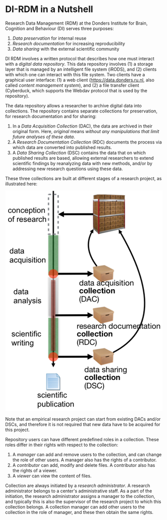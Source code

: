 # DI-RDM in a Nutshell

Research Data Management (RDM) at the Donders Institute for Brain, Cognition and Behaviour (DI) serves three purposes:

1. _Data preservation_ for internal reuse
2. _Research documentation_ for increasing reproducibility
3. _Data sharing_ with the external scientific community

DI RDM involves a written protocol that describes how one must interact with a _digital data repository_. This data repository involves (1) a storage layer that is managed by an intelligent file system (iRODS), and (2) clients with which one can interact with this file system. Two clients have a graphical user interface: (1) a web client (https://data.donders.ru.nl, also called _content management system_), and (2) a file transfer client (Cyberduck, which supports the Webdav protocol that is used by the repository).

The data repository allows a researcher to archive digital data into collections. The repository contains separate collections for preservation, for research documentation and for sharing:

1. In a _Data Acquisition Collection_ (DAC), the data are archived in their original form. Here, _original_ means _without any manipulations that limit future analyses of these data_.
2. A _Research Documentation Collection_ (RDC) documents the process via which data are converted into published results.
3. A _Data Sharing Collection_ (DSC) contains the data that on which published results are based, allowing external researchers to extend scientific findings by reanalyzing data with new methods, and/or by addressing new research questions using these data.

These three collections are built at different stages of a research project, as illustrated here:

  ![](figures/CollectionTimeLine.png)

Note that an empirical research project can start from existing DACs and/or DSCs, and therefore it is not required that new data have to be acquired for this project.

Repository users can have different predefined roles in a collection. These roles differ in their rights with respect to the collection:

1. A _manager_ can add and remove users to the collection, and can change the role of other users. A manager also has the rights of a contributor.
2. A _contributor_ can add, modify and delete files. A contributor also has the rights of a viewer.
3. A _viewer_ can view the content of files.

Collection are always initiated by a _research administrator_. A research administrator belongs to a center's administrative staff. As a part of the initiation, the research administrator assigns a manager to the collection, and typically this is also the supervisor of the research project to which this collection belongs. A collection manager can add other users to the collection in the role of manager, and these then obtain the same rights.
